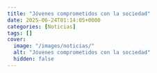 ```yaml
---
title: "Jóvenes comprometidos con la sociedad"
date: 2025-06-24T01:14:05+0000
categories: [Noticias]
tags: []
cover:
  image: "/images/noticias/"
  alt: "Jóvenes comprometidos con la sociedad"
  hidden: false
---
```




